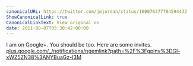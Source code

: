 ```yaml
---
canonicalURL: https://twitter.com/jmjordan/status/100076377784594432
ShowCanonicalLink: true
CanonicalLinkText: View original on
date: 2011-08-07T05:30:42+00:00
---
```

I am on Google+. You should be too. Here are some invites. [plus.google.com/_/notifications/ngemlink?path=%2F%3Fgpinv%3DGl-xWZ5ZN38%3ANYBuaGz-I3M](https://plus.google.com/_/notifications/ngemlink?path=%2F%3Fgpinv%3DGl-xWZ5ZN38%3ANYBuaGz-I3M)